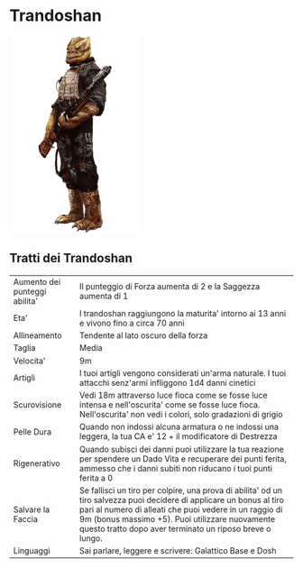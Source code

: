 # Trandoshan

![](species_trandoshan%20(2).png)

## Tratti dei Trandoshan
|||
|---|---
|Aumento dei punteggi abilita'|Il punteggio di Forza aumenta di 2 e la Saggezza aumenta di 1
|Eta'|I trandoshan raggiungono la maturita' intorno ai 13 anni e vivono fino a circa 70 anni
|Allineamento|Tendente al lato oscuro della forza
|Taglia|Media
|Velocita'|9m
|Artigli|I tuoi artigli vengono considerati un'arma naturale. I tuoi attacchi senz'armi infliggono 1d4 danni cinetici
|Scurovisione|Vedi 18m attraverso luce fioca come se fosse luce intensa e nell'oscurita' come se fosse luce fioca. Nell'oscurita' non vedi i colori, solo gradazioni di grigio
|Pelle Dura|Quando non indossi alcuna armatura o ne indossi una leggera, la tua CA e' 12 + il modificatore di Destrezza
|Rigenerativo|Quando subisci dei danni puoi utilizzare la tua reazione per spendere un Dado Vita e recuperare dei punti ferita, ammesso che i danni subiti non riducano i tuoi punti ferita a 0
|Salvare la Faccia|Se fallisci un tiro per colpire, una prova di abilita' od un tiro salvezza puoi decidere di applicare un bonus al tiro pari al numero di alleati che puoi vedere in un raggio di 9m (bonus massimo +5). Puoi utilizzare nuovamente questo tratto dopo aver terminato un riposo breve o lungo.
|Linguaggi|Sai parlare, leggere e scrivere: Galattico Base e Dosh